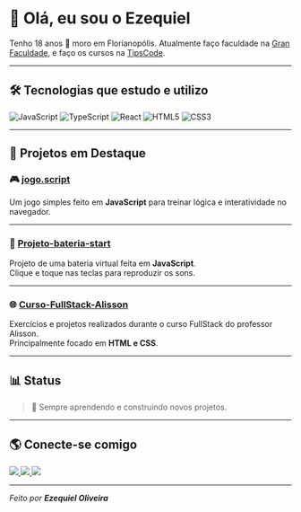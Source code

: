 # 👋 Olá, eu sou o Ezequiel

Tenho 18 anos 🚀 moro em Florianopólis. Atualmente faço faculdade na <a href="https://www.grancursosonline.com.br/">Gran Faculdade</a>, e faço os cursos na <a href="https://tipscode.com.br/">TipsCode</a>.

---

## 🛠 Tecnologias que estudo e utilizo

![JavaScript](https://img.shields.io/badge/JavaScript-323330?style=for-the-badge&logo=javascript&logoColor=F7DF1E)
![TypeScript](https://img.shields.io/badge/TypeScript-007ACC?style=for-the-badge&logo=typescript&logoColor=white)
![React](https://img.shields.io/badge/React-20232A?style=for-the-badge&logo=react&logoColor=61DAFB)
![HTML5](https://img.shields.io/badge/HTML5-E34F26?style=for-the-badge&logo=html5&logoColor=white)
![CSS3](https://img.shields.io/badge/CSS3-1572B6?style=for-the-badge&logo=css3&logoColor=white)

---

## 📌 Projetos em Destaque

### 🎮 [jogo.script](https://github.com/Ezequieloliveira777/jogo.script)
Um jogo simples feito em **JavaScript** para treinar lógica e interatividade no navegador.

---

### 🥁 [Projeto-bateria-start](https://github.com/Ezequieloliveira777/Projeto-bateria-start)
Projeto de uma bateria virtual feita em **JavaScript**.  
Clique e toque nas teclas para reproduzir os sons.

---

### 🌐 [Curso-FullStack-Alisson](https://github.com/Ezequieloliveira777/Curso-FullStack-Alisson)
Exercícios e projetos realizados durante o curso FullStack do professor Alisson.  
Principalmente focado em **HTML e CSS**.

---

## 📊 Status
> 🚧 Sempre aprendendo e construindo novos projetos.

---

## 🌎 Conecte-se comigo

<a href="https://www.instagram.com/https.oliveirazx/" target="_blank">
  <img src="https://img.shields.io/badge/Instagram-E4405F?style=for-the-badge&logo=instagram&logoColor=white" />
</a>
<a href="https://www.linkedin.com/in/ezequiel-oliveira-185523284/" target="_blank">
  <img src="https://img.shields.io/badge/LinkedIn-0077B5?style=for-the-badge&logo=linkedin&logoColor=white" />
</a>
<a href="mailto:ezequielnv9@gmail.com" target="_blank">
  <img src="https://img.shields.io/badge/Gmail-D14836?style=for-the-badge&logo=gmail&logoColor=white" />
</a>


---

*Feito por **Ezequiel Oliveira***
